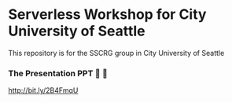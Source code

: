 # Serverless Workshop for City University of Seattle

This repository is for the SSCRG group in City University of Seattle

### The Presentation PPT :tada: :tada:
http://bit.ly/2B4FmqU
